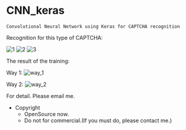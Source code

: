 # CNN_keras

`Convolutional Neural Network using Keras for CAPTCHA recognition`

Recognition for this type of CAPTCHA:

![1](https://github.com/skyduy/CNN_keras/raw/master/sample_all/001.jpg)
![2](https://github.com/skyduy/CNN_keras/raw/master/sample_all/006.jpg)
![3](https://github.com/skyduy/CNN_keras/raw/master/sample_all/012.jpg)


The result of the training:

Way 1:
![way_1](https://github.com/skyduy/CNN_keras/raw/master/core_single/tmp/1.jpg)

Way 2:
![way_2](https://github.com/skyduy/CNN_keras/raw/master/core_single/tmp/2.jpg)


For detail. Please email me.

* Copyright
  * OpenSource now.
  * Do not for commercial.(If you must do, please contact me.)
